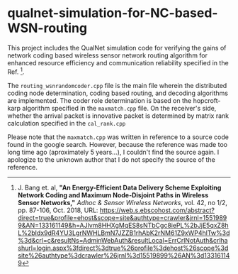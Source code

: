 # qualnet-simulation-for-NC-based-WSN-routing

This project includes the QualNet simulation code for verifying the gains of network coding based wireless sensor network routing algorithm 
for enhanced resource efficiency and communication reliability specified in the Ref. [^1]. 

The `routing_wsnrandomcoder.cpp` file is the main file wherein the distributed coding node determination, coding based routing, and decoding algorithms are implemented.
The coder role determination is based on the hopcroft-karp algorithm specified in the `maxmatch.cpp` file.
On the receiver's side, whether the arrival packet is innovative packet is determined by matrix rank calculation specified in the `cal_rank.cpp`

Please note that the `maxmatch.cpp` was written in reference to a source code  found in the google search.
However, because the reference was made too long time ago (aproximately 5 years...), I couldn't find the source again.
I apologize to the unknown author that I do not specify the source of the reference. 

[^1]: J. Bang et. al, **"An Energy-Efficient Data Delivery Scheme Exploiting Network Coding and Maximum Node-Disjoint Paths in Wireless Sensor Networks,"** *Adhoc & Sensor Wireless Networks*, vol. 42, no 1/2, pp. 87-106, Oct. 2018, URL: https://web.s.ebscohost.com/abstract?direct=true&profile=ehost&scope=site&authtype=crawler&jrnl=15519899&AN=133161149&h=AJlvm8HHXgMqES8sNTbCgc8iePL%2bJjE5qxZ8hL%2bIdx9dR4YU3LgrNWHLBmN7JZZB1rhAbK2rNM61Z9xWP4hlTw%3d%3d&crl=c&resultNs=AdminWebAuth&resultLocal=ErrCrlNotAuth&crlhashurl=login.aspx%3fdirect%3dtrue%26profile%3dehost%26scope%3dsite%26authtype%3dcrawler%26jrnl%3d15519899%26AN%3d133161149

